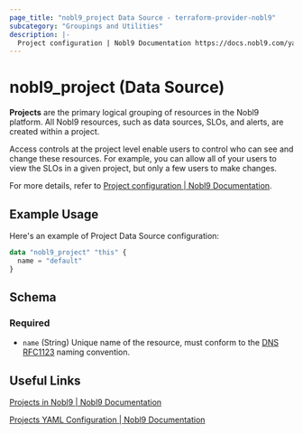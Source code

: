 ```yaml
---
page_title: "nobl9_project Data Source - terraform-provider-nobl9"
subcategory: "Groupings and Utilities"
description: |-
  Project configuration | Nobl9 Documentation https://docs.nobl9.com/yaml-guide#project
---
```


# nobl9_project (Data Source)

**Projects** are the primary logical grouping of resources in the Nobl9 platform. All Nobl9 resources, such as data sources, SLOs, and alerts, are created within a project.

Access controls at the project level enable users to control who can see and change these resources. For example, you can allow all of your users to view the SLOs in a given project, but only a few users to make changes.

For more details, refer to [Project configuration | Nobl9 Documentation](https://docs.nobl9.com/yaml-guide#project).

## Example Usage

Here's an example of Project Data Source configuration:

```terraform
data "nobl9_project" "this" {
  name = "default"
}
```

<!-- schema generated by tfplugindocs -->
## Schema

### Required

- `name` (String) Unique name of the resource, must conform to the [DNS RFC1123](https://kubernetes.io/docs/concepts/overview/working-with-objects/names/#names) naming convention.

## Useful Links

[Projects in Nobl9 | Nobl9 Documentation](https://docs.nobl9.com/getting-started/nobl9-resources/projects/)

[Projects YAML Configuration | Nobl9 Documentation](https://docs.nobl9.com/yaml-guide#project)
